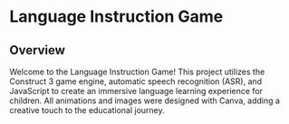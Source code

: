# Language Instruction Game

## Overview

Welcome to the Language Instruction Game! This project utilizes the Construct 3 game engine, automatic speech recognition (ASR), and JavaScript to create an immersive language learning experience for children. All animations and images were designed with Canva, adding a creative touch to the educational journey.
